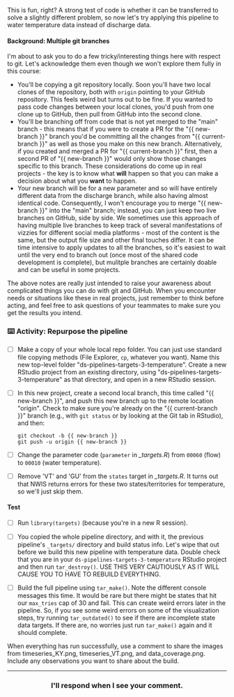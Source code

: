 This is fun, right? A strong test of code is whether it can be transferred to solve a slightly different problem, so now let's try applying this pipeline to water temperature data instead of discharge data.

#### Background: Multiple git branches

I'm about to ask you to do a few tricky/interesting things here with respect to git. Let's acknowledge them even though we won't explore them fully in this course:

* You'll be copying a git repository locally. Soon you'll have two local clones of the repository, both with `origin` pointing to your GitHub repository. This feels weird but turns out to be fine. If you wanted to pass code changes between your local clones, you'd push from one clone up to GitHub, then pull from GitHub into the second clone.
* You'll be branching off from code that is not yet merged to the "main" branch - this means that if you were to create a PR for the "{{ new-branch }}" branch you'd be committing all the changes from "{{ current-branch }}" as well as those you make on this new branch. Alternatively, if you created and merged a PR for "{{ current-branch }}" first, then a second PR of "{{ new-branch }}" would only show those changes specific to this branch. These considerations do come up in real projects - the key is to know what **will** happen so that you can make a decision about what you **want** to happen.
* Your new branch will be for a new parameter and so will have entirely different data from the discharge branch, while also having almost identical code. Consequently, I won't encourage you to merge "{{ new-branch }}" into the "main" branch; instead, you can just keep two live branches on GitHub, side by side. We sometimes use this approach of having multiple live branches to keep track of several manifestations of vizzies for different social media platforms - most of the content is the same, but the output file size and other final touches differ. It can be time intensive to apply updates to all the branches, so it's easiest to wait until the very end to branch out (once most of the shared code development is complete), but mulitple branches are certainly doable and can be useful in some projects.

The above notes are really just intended to raise your awareness about complicated things you can do with git and GitHub. When you encounter needs or situations like these in real projects, just remember to think before acting, and feel free to ask questions of your teammates to make sure you get the results you intend.

### :keyboard: Activity: Repurpose the pipeline

- [ ] Make a copy of your whole local repo folder. You can just use standard file copying methods (File Explorer, `cp`, whatever you want). Name this new top-level folder "ds-pipelines-targets-3-temperature". Create a new RStudio project from an existing directory, using "ds-pipelines-targets-3-temperature" as that directory, and open in a new RStudio session. 

- [ ] In this new project, create a second local branch, this time called "{{ new-branch }}", and push this new branch up to the remote location "origin". Check to make sure you're already on the "{{ current-branch }}" branch (e.g., with `git status` or by looking at the Git tab in RStudio), and then:
  ```
  git checkout -b {{ new-branch }}
  git push -u origin {{ new-branch }}
  ```

- [ ] Change the parameter code (`parameter` in *_targets.R*) from `00060` (flow) to `00010` (water temperature).

- [ ] Remove 'VT' and 'GU' from the `states` target in *_targets.R*. It turns out that NWIS returns errors for these two states/territories for temperature, so we'll just skip them.

#### Test

- [ ] Run `library(targets)` (because you're in a new R session).

- [ ] You copied the whole pipeline directory, and with it, the previous pipeline's `_targets/` directory and build status info. Let's wipe that out before we build this new pipeline with temperature data. Double check that you are in your `ds-pipelines-targets-3-temperature` RStudio project and then run `tar_destroy()`. USE THIS VERY CAUTIOUSLY AS IT WILL CAUSE YOU TO HAVE TO REBUILD EVERYTHING.  

- [ ] Build the full pipeline using `tar_make()`. Note the different console messages this time. It would be rare but there might be states that hit our `max_tries` cap of 30 and fail. This can create weird errors later in the pipeline. So, if you see some weird errors on some of the visualization steps, try running `tar_outdated()` to see if there are incomplete state data targets. If there are, no worries just run `tar_make()` again and it should complete.

When everything has run successfully, use a comment to share the images from timeseries_KY.png, timeseries_VT.png, and data_coverage.png. Include any observations you want to share about the build.

<hr><h3 align="center">I'll respond when I see your comment.</h3>
